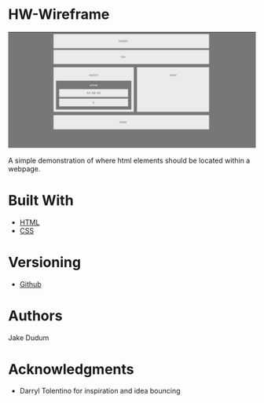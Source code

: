 # HW-Wireframe

![alt text](website.png "Proper HTML element layout")

A simple demonstration of where html elements should be located within a webpage.

# Built With
- [HTML](https://developer.mozilla.org/en-US/docs/Learn/HTML)
- [CSS](https://developer.mozilla.org/en-US/docs/Web/CSS)

# Versioning
- [Github](https://github.com/)

# Authors
Jake Dudum

# Acknowledgments
- Darryl Tolentino for inspiration and idea bouncing

